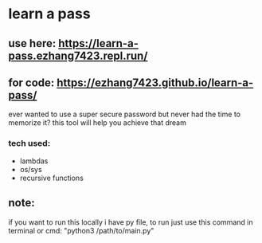 # learn a pass
## use here: https://learn-a-pass.ezhang7423.repl.run/
## for code: https://ezhang7423.github.io/learn-a-pass/
ever wanted to use a super secure password but never had the time to memorize it? this tool will help you achieve that dream

### tech used:
* lambdas
* os/sys
* recursive functions

## note:
if you want to run this locally i have py file, to run just use this command in terminal or cmd: "python3 /path/to/main.py"

